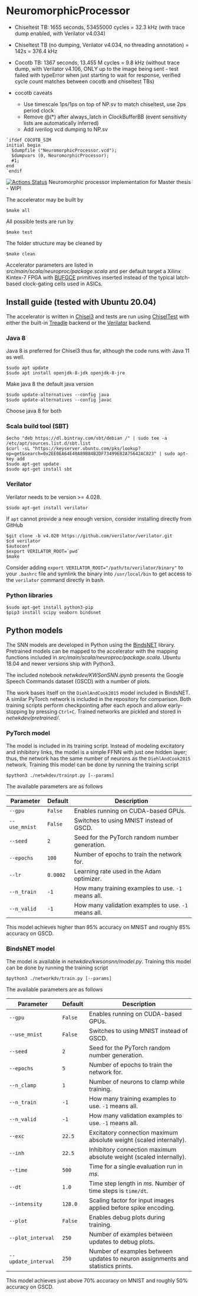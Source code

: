 # NeuromorphicProcessor
- Chiseltest TB: 1655 seconds, 53455000 cycles = 32.3 kHz (with trace dump enabled, with Verilator v4.034)
- Chiseltest TB (no dumping, Verilator v4.034, no threading annotation) = 142s = 376.4 kHz
- Cocotb TB: 1367 seconds, 13.455 M cycles = 9.8 kHz (without trace dump, with Verilator v4.106, ONLY up to the image being sent - test failed with typeError when just starting to wait for response, verified cycle count matches between cocotb and chiseltest TBs)

- cocotb caveats
    - Use timescale 1ps/1ps on top of NP.sv to match chiseltest, use 2ps period clock
    - Remove @(*) after always_latch in ClockBufferBB (event sensitivity lists are automatically inferred)
    - Add iverilog vcd dumping to NP.sv
```
`ifdef COCOTB_SIM
initial begin
  $dumpfile ("NeuromorphicProcessor.vcd");
  $dumpvars (0, NeuromorphicProcessor);
  #1;
end
`endif
```

[![Actions Status](https://github.com/hansemandse/KWSonSNN/actions/workflows/ci.yml/badge.svg)](https://github.com/hansemandse/KWSonSNN/actions)
Neuromorphic processor implementation for Master thesis - WIP!

The accelerator may be built by

    $make all

All possible tests are run by

    $make test

The folder structure may be cleaned by

    $make clean

Accelerator parameters are listed in _src/main/scala/neuroproc/package.scala_ and per default target a Xilinx Kintex-7 FPGA with [BUFGCE](https://www.xilinx.com/support/documentation/user_guides/ug472_7Series_Clocking.pdf) primitives inserted instead of the typical latch-based clock-gating cells used in ASICs.

## Install guide (tested with Ubuntu 20.04)
The accelerator is written in [Chisel3](https://github.com/chipsalliance/chisel3) and tests are run using [ChiselTest](https://github.com/ucb-bar/chisel-testers2) with either the built-in [Treadle](https://github.com/chipsalliance/treadle) backend or the [Verilator](https://github.com/verilator/verilator) backend.

### Java 8
Java 8 is preferred for Chisel3 thus far, although the code runs with Java 11 as well.

    $sudo apt update
    $sudo apt install openjdk-8-jdk openjdk-8-jre

Make java 8 the default java version 

    $sudo update-alternatives --config java
    $sudo update-alternatives --config javac

Choose java 8 for both

### Scala build tool (SBT)

    $echo "deb https://dl.bintray.com/sbt/debian /" | sudo tee -a /etc/apt/sources.list.d/sbt.list
    $curl -sL "https://keyserver.ubuntu.com/pks/lookup?op=get&search=0x2EE0EA64E40A89B84B2DF73499E82A75642AC823" | sudo apt-key add
    $sudo apt-get update
    $sudo apt-get install sbt

### Verilator
Verilator needs to be version >= 4.028.

    $sudo apt-get install verilator

If `apt` cannot provide a new enough version, consider installing directly from GitHub

    $git clone -b v4.028 https://github.com/verilator/verilator.git
    $cd verilator
    $autoconf
    $export VERILATOR_ROOT=`pwd`
    $make

Consider adding `export VERILATOR_ROOT="/path/to/verilator/binary"` to your `.bashrc` file and symlink the binary into `/usr/local/bin` to get access to the `verilator` command directly in bash.

### Python libraries

    $sudo apt-get install python3-pip
    $pip3 install scipy seaborn bindsnet

## Python models
The SNN models are developed in Python using the [BindsNET](https://github.com/BindsNET/bindsnet) library. Pretrained models can be mapped to the accelerator with the mapping functions included in _src/main/scala/neuroproc/package.scala_. Ubuntu 18.04 and newer versions ship with Python3.

The included notebook _netwkdev/KWSonSNN.ipynb_ presents the Google Speech Commands dataset (GSCD) with a number of plots.

The work bases itself on the `DiehlAndCook2015` model included in BindsNET. A similar PyTorch network is included in the repository for comparison. Both training scripts perform checkpointing after each epoch and allow early-stopping by pressing `Ctrl+C`. Trained networks are pickled and stored in _netwkdev/pretrained/_.

### PyTorch model
The model is included in its training script. Instead of modeling excitatory and inhibitory links, the model is a simple FFNN with just one hidden layer; thus, the network has the same number of neurons as the `DiehlAndCook2015` network. Training this model can be done by running the training script

    $python3 ./netwkdev/trainpt.py [--params]

The available parameters are as follows

| Parameter     | Default  | Description                                          |
|---------------|----------|------------------------------------------------------|
| `--gpu`       |  `False` | Enables running on CUDA-based GPUs.                  |
| `--use_mnist` |  `False` | Switches to using MNIST instead of GSCD.             |
| `--seed`      |    `2`   | Seed for the PyTorch random number generation.       |
| `--epochs`    |   `100`  | Number of epochs to train the network for.           |
| `--lr`        | `0.0002` | Learning rate used in the Adam optimizer.            |
| `--n_train`   |   `-1`   | How many training examples to use. `-1` means all.   |
| `--n_valid`   |   `-1`   | How many validation examples to use. `-1` means all. |

This model achieves higher than 95% accuracy on MNIST and roughly 85% accuracy on GSCD.

### BindsNET model
The model is available in _netwkdev/kwsonsnn/model.py_. Training this model can be done by running the training script

    $python3 ./networkdv/train.py [--params]

The available parameters are as follows

| Parameter           | Default | Description                                                                     |
|---------------------|---------|---------------------------------------------------------------------------------|
| `--gpu`             | `False` | Enables running on CUDA-based GPUs.                                             |
| `--use_mnist`       | `False` | Switches to using MNIST instead of GSCD.                                        |
| `--seed`            |   `2`   | Seed for the PyTorch random number generation.                                  |
| `--epochs`          |   `5`   | Number of epochs to train the network for.                                      |
| `--n_clamp`         |   `1`   | Number of neurons to clamp while training.                                      |
| `--n_train`         |   `-1`  | How many training examples to use. `-1` means all.                              |
| `--n_valid`         |   `-1`  | How many validation examples to use. `-1` means all.                            |
| `--exc`             | `22.5`  | Excitatory connection maximum absolute weight (scaled internally).              |
| `--inh`             | `22.5`  | Inhibitory connection maximum absolute weight (scaled internally).              |
| `--time`            | `500`   | Time for a single evaluation run in _ms_.                                       |
| `--dt`              | `1.0`   | Time step length in _ms_. Number of time steps is `time/dt`.                    |
| `--intensity`       | `128.0` | Scaling factor for input images applied before spike encoding.                  |
| `--plot`            | `False` | Enables debug plots during training.                                            |
| `--plot_interval`   | `250`   | Number of examples between updates to debug plots.                              |
| `--update_interval` | `250`   | Number of examples between updates to neuron assignments and statistics prints. |

This model achieves just above 70% accuracy on MNIST and roughly 50% accuracy on GSCD.
